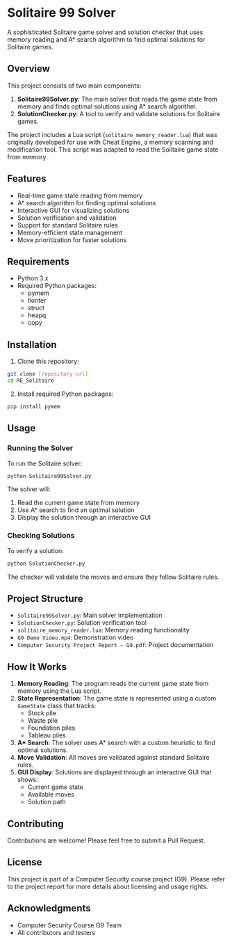 # Solitaire 99 Solver

A sophisticated Solitaire game solver and solution checker that uses memory reading and A\* search algorithm to find optimal solutions for Solitaire games.

## Overview

This project consists of two main components:

1. **Solitaire99Solver.py**: The main solver that reads the game state from memory and finds optimal solutions using A\* search algorithm.
2. **SolutionChecker.py**: A tool to verify and validate solutions for Solitaire games.

The project includes a Lua script (`solitaire_memory_reader.lua`) that was originally developed for use with Cheat Engine, a memory scanning and modification tool. This script was adapted to read the Solitaire game state from memory.

## Features

- Real-time game state reading from memory
- A\* search algorithm for finding optimal solutions
- Interactive GUI for visualizing solutions
- Solution verification and validation
- Support for standard Solitaire rules
- Memory-efficient state management
- Move prioritization for faster solutions

## Requirements

- Python 3.x
- Required Python packages:
  - pymem
  - tkinter
  - struct
  - heapq
  - copy

## Installation

1. Clone this repository:

```bash
git clone [repository-url]
cd RE_Solitaire
```

2. Install required Python packages:

```bash
pip install pymem
```

## Usage

### Running the Solver

To run the Solitaire solver:

```bash
python Solitaire99Solver.py
```

The solver will:

1. Read the current game state from memory
2. Use A\* search to find an optimal solution
3. Display the solution through an interactive GUI

### Checking Solutions

To verify a solution:

```bash
python SolutionChecker.py
```

The checker will validate the moves and ensure they follow Solitaire rules.

## Project Structure

- `Solitaire99Solver.py`: Main solver implementation
- `SolutionChecker.py`: Solution verification tool
- `solitaire_memory_reader.lua`: Memory reading functionality
- `G9 Demo Video.mp4`: Demonstration video
- `Computer Security Project Report – G9.pdf`: Project documentation

## How It Works

1. **Memory Reading**: The program reads the current game state from memory using the Lua script.
2. **State Representation**: The game state is represented using a custom `GameState` class that tracks:
   - Stock pile
   - Waste pile
   - Foundation piles
   - Tableau piles
3. **A\* Search**: The solver uses A\* search with a custom heuristic to find optimal solutions.
4. **Move Validation**: All moves are validated against standard Solitaire rules.
5. **GUI Display**: Solutions are displayed through an interactive GUI that shows:
   - Current game state
   - Available moves
   - Solution path

## Contributing

Contributions are welcome! Please feel free to submit a Pull Request.

## License

This project is part of a Computer Security course project (G9). Please refer to the project report for more details about licensing and usage rights.

## Acknowledgments

- Computer Security Course G9 Team
- All contributors and testers
